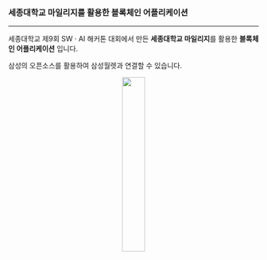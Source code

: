 ### 세종대학교 마일리지를 활용한 블록체인 어플리케이션
---
세종대학교 제9회 SW · AI 해커톤 대회에서 만든
**세종대학교 마일리지**를 활용한 **블록체인 어플리케이션** 입니다.<br>

삼성의 오픈소스를 활용하여 삼성월렛과 연결할 수 있습니다.
<p align = "center">
  <img src=https://user-images.githubusercontent.com/46186664/114280569-dbd53900-9a74-11eb-9eba-c33ede284112.png width="30%">
</p>
